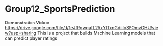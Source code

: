 # Group12_SportsPrediction
Demonstration Video: https://drive.google.com/file/d/1eJfRgwqafL2AxYITxnGdiiIoSPOmvGHU/view?usp=sharing
This is a project that builds Machine Learning models that can predict player ratings
